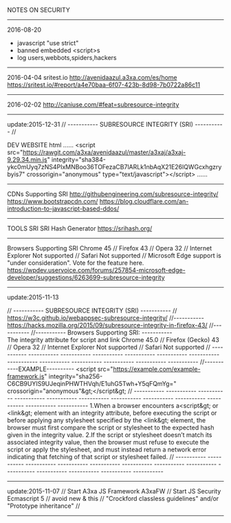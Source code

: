 NOTES ON SECURITY
**************************************
2016-08-20 
- javascript "use strict"
- banned embedded &lt;script&gt;s
- log users,webbots,spiders,hackers


**************************************
2016-04-04 
sritest.io 
http://avenidaazul.a3xa.com/es/home
https://sritest.io/#report/a4e70baa-6f07-423b-8d98-7b0722a86c11

**************************************
2016-02-02
http://caniuse.com/#feat=subresource-integrity

**************************************
update:2015-12-31
//  -----------   SUBRESOURCE INTEGRITY (SRI)  -----------  //

DEV WEBSITE html 
......
&lt;script src="https://rawgit.com/a3xa/avenidaazul/master/a3xaj/a3xaj-9.29.34.min.js" integrity="sha384-ykc0mUyq7zNS4PIxMNBoo36TOFezaCB7lARLk1nbAqX21E26lQWGcxhgzrybyis7" crossorigin="anonymous" type="text/javascript"&gt;&lt;/script&gt;
......

-------------------------
CDNs Supporting SRI
http://githubengineering.com/subresource-integrity/
https://www.bootstrapcdn.com/
https://blog.cloudflare.com/an-introduction-to-javascript-based-ddos/

-------------------------
TOOLS SRI
SRI Hash Generator  https://srihash.org/

-------------------------
Browsers Supporting SRI
Chrome 45 // Firefox 43 // Opera 32 // Internet Explorer Not supported // Safari Not supported //
Microsoft Edge support is "under consideration". Vote for the feature here.
https://wpdev.uservoice.com/forums/257854-microsoft-edge-developer/suggestions/6263699-subresource-integrity

**************************************
update:2015-11-13

//  -----------   SUBRESOURCE INTEGRITY (SRI)  -----------  //
https://w3c.github.io/webappsec-subresource-integrity/
     //----------- 
https://hacks.mozilla.org/2015/09/subresource-integrity-in-firefox-43/
    //----------- 
//----------- Browsers Supporting SRI: -----------  
The integrity attribute for script and link 
Chrome 45.0 // Firefox (Gecko) 43 // Opera 32 // Internet Explorer Not supported // Safari Not supported 
//  -----------   -----------   -----------   -----------   -----------   -----------   -----------   -----------   -----------   -----------   -----------   -----------   ----------- 
//-----------EXAMPLE----------
&lt;script src="https://example.com/example-framework.js"
        integrity="sha256-C6CB9UYIS9UJeqinPHWTHVqh/E1uhG5Twh+Y5qFQmYg="
        crossorigin="anonymous"\&gt;&lt;/script\&gt;
//   -----------   -----------   -----------   -----------   -----------   -----------   -----------   -----------   -----------   -----------   -----------   ----------- 
1.When a browser encounters a&lt;script\&gt; or &lt;link\&gt; element with an integrity attribute, before executing the script or before applying any stylesheet specified by the &lt;link\&gt; element, the browser must first compare the script or stylesheet to the expected hash given in the integrity value.
2.If the script or stylesheet doesn’t match its associated integrity value, then the browser must refuse to execute the script or apply the stylesheet, and must instead return a network error indicating that fetching of that script or stylesheet failed.
//   -----------   -----------   -----------   -----------   -----------   -----------   -----------   -----------   -----------   -----------   -----------   -----------   ----------- 

**************************************
update:2015-11-07 //
Start A3xa JS Framework A3xaFW //
Start JS Security Ecmascript 5 //
avoid new & this //
"Crockford classless guidelines" and/or "Prototype inheritance" //

**************************************
